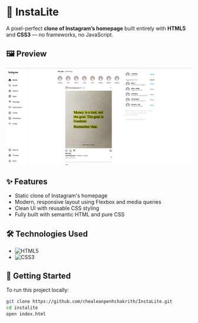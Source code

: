 # 📸 InstaLite

A pixel-perfect **clone of Instagram’s homepage** built entirely with **HTML5** and **CSS3** — no frameworks, no JavaScript.  

## 🖼 Preview

![Instagram Clone Screenshot](./InstaLite.png)

## ✨ Features

- Static clone of Instagram's homepage
- Modern, responsive layout using Flexbox and media queries
- Clean UI with reusable CSS styling
- Fully built with semantic HTML and pure CSS

## 🛠 Technologies Used

- ![HTML5](https://img.shields.io/badge/-HTML5-E34F26?style=flat&logo=html5&logoColor=white)
- ![CSS3](https://img.shields.io/badge/-CSS3-1572B6?style=flat&logo=css3&logoColor=white)

## 🚀 Getting Started

To run this project locally:

```bash
git clone https://github.com/chealeanpenhchakrith/InstaLite.git
cd instalite
open index.html

